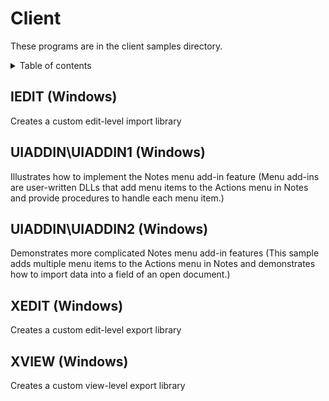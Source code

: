 # Client

These programs are in the client samples directory.

<details close markdown="block">
  <summary>
    Table of contents
  </summary>
  {: .text-delta }
1. TOC
{:toc}
</details>

## IEDIT (Windows)
Creates a custom edit-level import library

## UIADDIN\UIADDIN1 (Windows)
Illustrates how to implement the Notes menu add-in feature
(Menu add-ins are user-written DLLs that add menu items to the Actions menu in Notes and provide procedures to handle each menu item.)

## UIADDIN\UIADDIN2 (Windows)
Demonstrates more complicated Notes menu add-in features
(This sample adds multiple menu items to the Actions menu in Notes and demonstrates how to import data into a field of an open document.)

## XEDIT (Windows)
Creates a custom edit-level export library

## XVIEW (Windows)
Creates a custom view-level export library